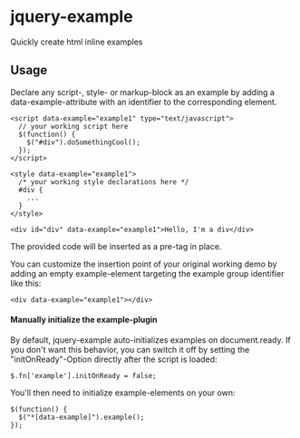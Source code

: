 jquery-example
==============

Quickly create html inline examples


Usage
-----

Declare any script-, style- or markup-block as an example by adding a data-example-attribute with an identifier to the corresponding element.

```
<script data-example="example1" type="text/javascript">
  // your working script here
  $(function() {
    $("#div").doSomethingCool();
  });
</script>
```

```
<style data-example="example1">
  /* your working style declarations here */
  #div {
    ...
  }
</style>
```

```
<div id="div" data-example="example1">Hello, I'm a div</div>
```

The provided code will be inserted as a pre-tag in place.

You can customize the insertion point of your original working demo by adding an empty example-element targeting the example group identifier like this:
```
<div data-example="example1"></div>
```

#### Manually initialize the example-plugin
By default, jquery-example auto-initializes examples on document.ready. If you don't want this behavior, you can switch it off by setting the "initOnReady"-Option directly after the script is loaded:
```
$.fn['example'].initOnReady = false;
```

You'll then need to initialize example-elements on your own: 
```
$(function() {
  $("*[data-example]").example();
});

```

